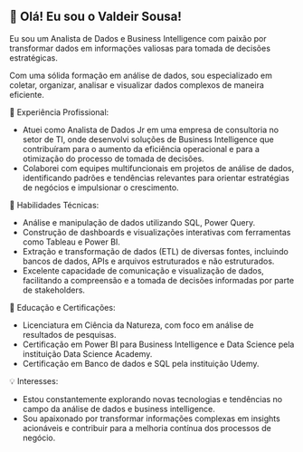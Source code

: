 ## 👋 Olá! Eu sou o Valdeir Sousa!

Eu sou um Analista de Dados e Business Intelligence com paixão por transformar dados em informações valiosas para tomada de decisões estratégicas. 

Com uma sólida formação em análise de dados, sou especializado em coletar, organizar, analisar e visualizar dados complexos de maneira eficiente.

💼 Experiência Profissional:
- Atuei como Analista de Dados Jr em uma empresa de consultoria no setor de TI, onde desenvolvi soluções de Business Intelligence que contribuíram para o aumento da eficiência operacional e para a otimização do processo de tomada de decisões.
- Colaborei com equipes multifuncionais em projetos de análise de dados, identificando padrões e tendências relevantes para orientar estratégias de negócios e impulsionar o crescimento.

🔧 Habilidades Técnicas:
- Análise e manipulação de dados utilizando SQL, Power Query.
- Construção de dashboards e visualizações interativas com ferramentas como Tableau e Power BI.
- Extração e transformação de dados (ETL) de diversas fontes, incluindo bancos de dados, APIs e arquivos estruturados e não estruturados.
- Excelente capacidade de comunicação e visualização de dados, facilitando a compreensão e a tomada de decisões informadas por parte de stakeholders.

🌱 Educação e Certificações:
- Licenciatura em Ciência da Natureza, com foco em análise de resultados de pesquisas.
- Certificação em Power BI para Business Intelligence e Data Science pela instituição Data Science Academy.
- Certificação em Banco de dados e SQL pela instituição Udemy.

💡 Interesses:
- Estou constantemente explorando novas tecnologias e tendências no campo da análise de dados e business intelligence.
- Sou apaixonado por transformar informações complexas em insights acionáveis e contribuir para a melhoria contínua dos processos de negócio.

